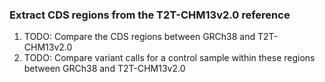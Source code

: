 ### Extract CDS regions from the T2T-CHM13v2.0 reference
1. TODO: Compare the CDS regions between GRCh38 and T2T-CHM13v2.0
2. TODO: Compare variant calls for a control sample within these regions between GRCh38 and T2T-CHM13v2.0
